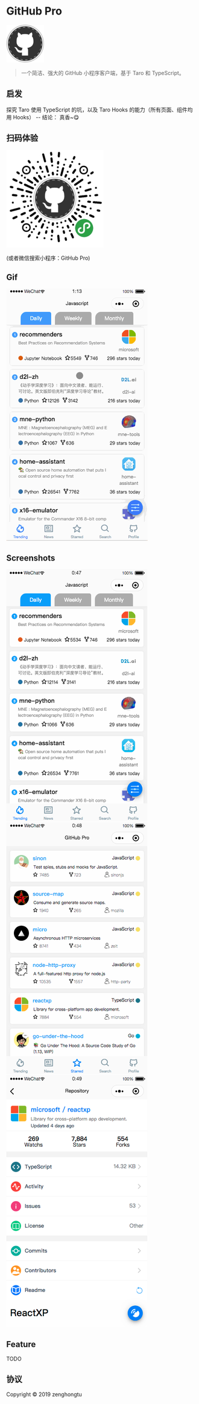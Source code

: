 # GitHub Pro

<img src="docs/logo.png" width="100"><br/>

> 一个简洁、强大的 GitHub 小程序客户端，基于 Taro 和 TypeScript。

## 启发

探究 Taro 使用 TypeScript 的坑，以及 Taro Hooks 的能力（所有页面、组件均用 Hooks） -- 结论： 真香~😋

## 扫码体验

![](docs/qrcode.jpg)

(或者微信搜索小程序：GitHub Pro)

## Gif

![](docs/github-pro.gif)

## Screenshots

![](docs/2019-09-18-00-47-20.png)<br>
![](docs/2019-09-18-00-48-58.png)<br>
![](docs/2019-09-18-00-49-42.png)<br>

## Feature

TODO

## 协议

Copyright © 2019 zenghongtu

